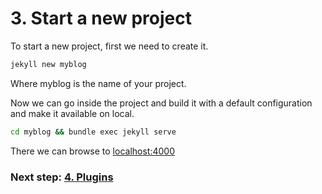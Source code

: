 # 3. Start a new project
To start a new project, first we need to create it.
```bash
jekyll new myblog
```
Where myblog is the name of your project.

Now we can go inside the project and build it with a default configuration and make it available on local.
```bash
cd myblog && bundle exec jekyll serve
```
There we can browse to  [localhost:4000](http://localhost:4000)

### Next step: [4. Plugins](4_plugins.md)
